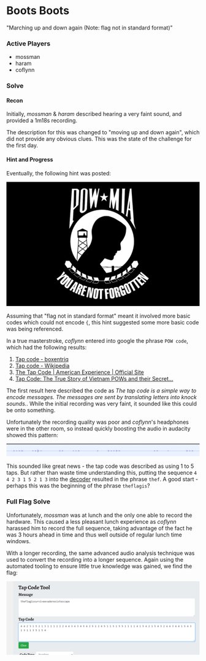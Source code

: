# Boots Boots

"Marching up and down again (Note: flag not in standard format)"

### Active Players

* mossman
* haram
* coflynn


### Solve

#### Recon

Initially, *mossman* & *haram* described hearing a very faint sound, and provided a 1m18s recording.

The description for this was changed to "moving up and down again", which did not provide any obvious clues. This was the state of the challenge for the first day.

#### Hint and Progress

Eventually, the following hint was posted:

![](1200px-United_States_POW-MIA_flag.svg.png)

Assuming that "flag not in standard format" meant it involved more basic codes which could not encode `{`, this hint suggested some more basic code was being referenced.

In a true masterstroke, *coflynn* entered into google the phrase `POW code`, which had the following results:

1. [Tap code - boxentriq](https://www.boxentriq.com/code-breaking/tap-code)
2. [Tap code - Wikipedia](https://en.wikipedia.org/wiki/Tap_code)
3. [The Tap Code | American Experience | Official Site](https://www.pbs.org/wgbh/americanexperience/features/honor-tap-code/)
4. [Tap Code: The True Story of Vietnam POWs and their Secret...](https://www.zondervan.com/p/tap-code-epic-survival-tale-vietnam-pow-secret-code-changed-everything/)

The first result here described the code as *The tap code is a simple way to encode messages. The messages are sent by translating letters into knock sounds.*. While the initial recording was very faint, it sounded like this could be onto something.

Unfortunately the recording quality was poor and *coflynn*'s headphones were in the other room, so instead quickly boosting the audio in audacity showed this pattern:

![](audio1.png)

This sounded like great news - the tap code was described as using 1 to 5 taps. But rather than waste time understanding this, putting the sequence `4 4 2 3 1 5 2 1 3` into the [decoder](https://www.boxentriq.com/code-breaking/tap-code) resulted in the phrase `thef`. A good start - perhaps this was the beginning of the phrase `theflagis`?

### Full Flag Solve

Unfortunately, *mossman* was at lunch and the only one able to record the hardware. This caused a less pleasant lunch experience as *coflynn* harassed him to record the full sequence, taking advantage of the fact he was 3 hours ahead in time and thus well outside of regular lunch time windows.

With a longer recording, the same advanced audio analysis technique was used to convert the recording into a longer sequence. Again using the automated tooling to ensure little true knowledge was gained, we find the flag:

![](decode2.png)
